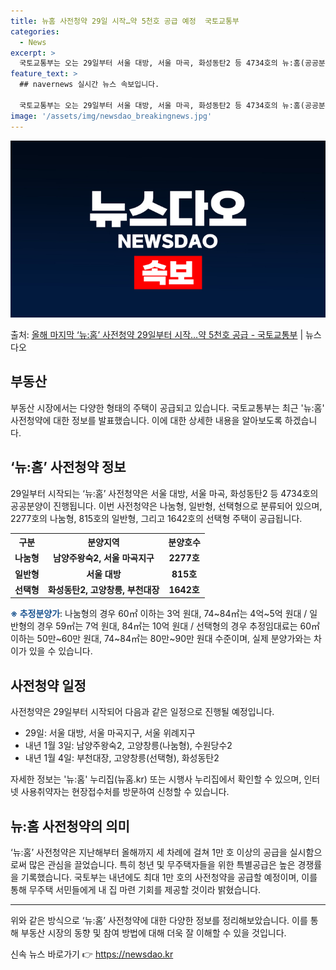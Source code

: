 ```yaml
---
title: 뉴홈 사전청약 29일 시작…약 5천호 공급 예정  국토교통부
categories:
  - News
excerpt: >
  국토교통부는 오는 29일부터 서울 대방, 서울 마곡, 화성동탄2 등 4734호의 뉴:홈(공공분양 50만호) …
feature_text: >
  ## navernews 실시간 뉴스 속보입니다.

  국토교통부는 오는 29일부터 서울 대방, 서울 마곡, 화성동탄2 등 4734호의 뉴:홈(공공분양 50만호) …
image: '/assets/img/newsdao_breakingnews.jpg'
---
```


![뉴스다오 속보](/assets/img/newsdao_breakingnews.jpg)

<p>출처: <a href="https://newsdao.kr/2886" rel="dofollow">올해 마지막 ‘뉴:홈’ 사전청약 29일부터 시작…약 5천호 공급 - 국토교통부</a> | 뉴스다오</p>

<h2 data-ke-size="size26">부동산</h2>
<p data-ke-size="size16">부동산 시장에서는 다양한 형태의 주택이 공급되고 있습니다. 국토교통부는 최근 '뉴:홈' 사전청약에 대한 정보를 발표했습니다. 이에 대한 상세한 내용을 알아보도록 하겠습니다.</p>

<h2 data-ke-size="size24">‘뉴:홈’ 사전청약 정보</h2>
<p data-ke-size="size16">29일부터 시작되는 ‘뉴:홈’ 사전청약은 서울 대방, 서울 마곡, 화성동탄2 등 4734호의 공공분양이 진행됩니다. 이번 사전청약은 나눔형, 일반형, 선택형으로 분류되어 있으며, 2277호의 나눔형, 815호의 일반형, 그리고 1642호의 선택형 주택이 공급됩니다.</p>

<table>
   <tr>
      <th>구분</th>
      <th>분양지역</th>
      <th>분양호수</th>
   </tr>
   <tr>
      <td style="text-align: center; height: 17px;"><b>나눔형</b></td>
      <td style="text-align: center; height: 17px;"><b>남양주왕숙2, 서울 마곡지구</b></td>
      <td style="text-align: center; height: 17px;"><b>2277호</b></td>
   </tr>
   <tr>
      <td style="text-align: center; height: 17px;"><b>일반형</b></td>
      <td style="text-align: center; height: 17px;"><b>서울 대방</b></td>
      <td style="text-align: center; height: 17px;"><b>815호</b></td>
   </tr>
   <tr>
      <td style="text-align: center; height: 17px;"><b>선택형</b></td>
      <td style="text-align: center; height: 17px;"><b>화성동탄2, 고양창릉, 부천대장</b></td>
      <td style="text-align: center; height: 17px;"><b>1642호</b></td>
   </tr>
</table>

<p data-ke-size="size16"><b><span style="color: #1a5490;">※ 추정분양가</span></b>: 나눔형의 경우 60㎡ 이하는 3억 원대, 74~84㎡는 4억~5억 원대 / 일반형의 경우 59㎡는 7억 원대, 84㎡는 10억 원대 / 선택형의 경우 추정임대료는 60㎡ 이하는 50만~60만 원대, 74~84㎡는 80만~90만 원대 수준이며, 실제 분양가와는 차이가 있을 수 있습니다.</p>

<h2 data-ke-size="size24">사전청약 일정</h2>
<p data-ke-size="size16">사전청약은 29일부터 시작되어 다음과 같은 일정으로 진행될 예정입니다.</p>
<ul>
   <li>29일: 서울 대방, 서울 마곡지구, 서울 위례지구</li>
   <li>내년 1월 3일: 남양주왕숙2, 고양창릉(나눔형), 수원당수2</li>
   <li>내년 1월 4일: 부천대장, 고양창릉(선택형), 화성동탄2</li>
</ul>
<p data-ke-size="size16">자세한 정보는 '뉴:홈' 누리집(뉴홈.kr) 또는 시행사 누리집에서 확인할 수 있으며, 인터넷 사용취약자는 현장접수처를 방문하여 신청할 수 있습니다.</p>

<h2 data-ke-size="size24">뉴:홈 사전청약의 의미</h2>
<p data-ke-size="size16">‘뉴:홈’ 사전청약은 지난해부터 올해까지 세 차례에 걸쳐 1만 호 이상의 공급을 실시함으로써 많은 관심을 끌었습니다. 특히 청년 및 무주택자들을 위한 특별공급은 높은 경쟁률을 기록했습니다. 국토부는 내년에도 최대 1만 호의 사전청약을 공급할 예정이며, 이를 통해 무주택 서민들에게 내 집 마련 기회를 제공할 것이라 밝혔습니다.</p>

<hr>

<p data-ke-size="size16">위와 같은 방식으로 ‘뉴:홈’ 사전청약에 대한 다양한 정보를 정리해보았습니다. 이를 통해 부동산 시장의 동향 및 참여 방법에 대해 더욱 잘 이해할 수 있을 것입니다.</p> 

신속 뉴스 바로가기 👉 <a href="https://newsdao.kr" rel="dofollow">https://newsdao.kr</a>


